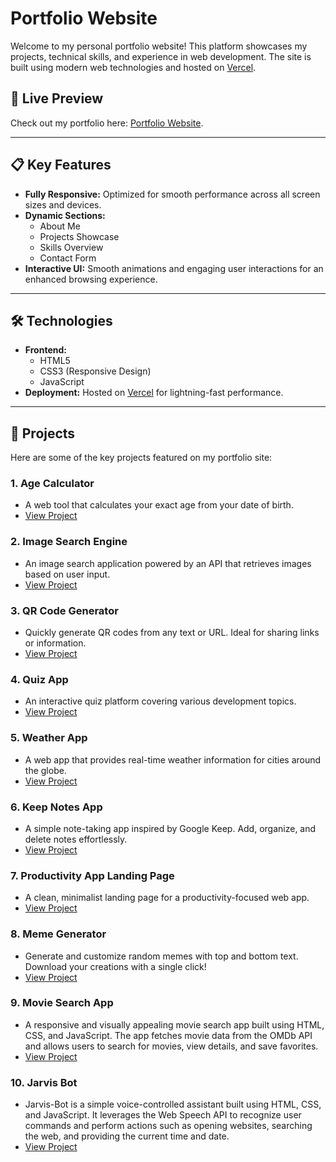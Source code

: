 # Portfolio Website  

Welcome to my personal portfolio website! This platform showcases my projects, technical skills, and experience in web development. The site is built using modern web technologies and hosted on [Vercel](https://vercel.com/).

## 🚀 Live Preview  
Check out my portfolio here: [Portfolio Website](https://portfolio-six-lime-92.vercel.app/).

---

## 📋 Key Features  
- **Fully Responsive:** Optimized for smooth performance across all screen sizes and devices.  
- **Dynamic Sections:**  
  - About Me  
  - Projects Showcase  
  - Skills Overview  
  - Contact Form  
- **Interactive UI:** Smooth animations and engaging user interactions for an enhanced browsing experience.  

---

## 🛠️ Technologies  
- **Frontend:**  
  - HTML5  
  - CSS3 (Responsive Design)  
  - JavaScript  
- **Deployment:** Hosted on [Vercel](https://vercel.com/) for lightning-fast performance.  

---

## 📂 Projects  

Here are some of the key projects featured on my portfolio site:  

### 1. **Age Calculator**  
   - A web tool that calculates your exact age from your date of birth.  
   - [View Project](https://age-calculator-beta-six.vercel.app/)  

### 2. **Image Search Engine**  
   - An image search application powered by an API that retrieves images based on user input.  
   - [View Project](https://image-search-engine-black.vercel.app/)  

### 3. **QR Code Generator**  
   - Quickly generate QR codes from any text or URL. Ideal for sharing links or information.  
   - [View Project](https://qr-code-generator-theta-mauve.vercel.app/)  

### 4. **Quiz App**  
   - An interactive quiz platform covering various development topics.  
   - [View Project](https://quiz-app-azure-eta.vercel.app/)  

### 5. **Weather App**  
   - A web app that provides real-time weather information for cities around the globe.  
   - [View Project](https://weather-app-virid-nine-40.vercel.app/)  

### 6. **Keep Notes App**  
   - A simple note-taking app inspired by Google Keep. Add, organize, and delete notes effortlessly.  
   - [View Project](https://keep-notes-project.vercel.app/)  

### 7. **Productivity App Landing Page**  
   - A clean, minimalist landing page for a productivity-focused web app.  
   - [View Project](https://basic-productivity-app-landing-page.vercel.app/)  

### 8. **Meme Generator**  
   - Generate and customize random memes with top and bottom text. Download your creations with a single click!  
   - [View Project](https://meme-generator-lemon-beta.vercel.app/)  

### 9. **Movie Search App**  
   - A responsive and visually appealing movie search app built using HTML, CSS, and JavaScript. The app fetches movie data from the OMDb API and allows users to search for movies, view details, and save favorites.  
   - [View Project](https://movie-search-app-theta-three.vercel.app/)  

### 10. **Jarvis Bot**  
   - Jarvis-Bot is a simple voice-controlled assistant built using HTML, CSS, and JavaScript. It leverages the Web Speech API to recognize user commands and perform actions such as opening websites, searching the 
     web, and providing the current time and date.  
   - [View Project](https://chat-application-tau-wheat.vercel.app/)  
